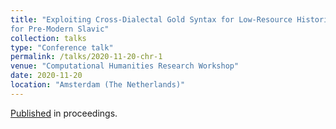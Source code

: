 ```yaml
---
title: "Exploiting Cross-Dialectal Gold Syntax for Low-Resource Historical Languages: Towards a Generic Parser
for Pre-Modern Slavic"
collection: talks
type: "Conference talk"
permalink: /talks/2020-11-20-chr-1
venue: "Computational Humanities Research Workshop"
date: 2020-11-20
location: "Amsterdam (The Netherlands)"
---
```


[Published](https://www.google.com/url?sa=t&rct=j&q=&esrc=s&source=web&cd=&cad=rja&uact=8&ved=2ahUKEwi8z9zwqbT5AhURXsAKHabhD54QFnoECAMQAQ&url=http%3A%2F%2Fceur-ws.org%2FVol-2723%2Fshort48.pdf&usg=AOvVaw2oKV5BnzenraFuZpJzlbS3) in proceedings.